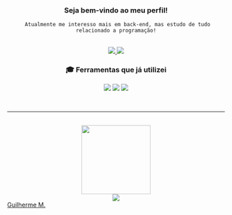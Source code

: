 <div align="center">
<h3 >
     Seja bem-vindo ao meu perfil!
</h3>
<code> Atualmente me interesso mais em back-end, mas estudo de tudo relacionado a programação!</code>

</div>
<br>
<p align="center">
 <a href="https://www.linkedin.com/in/guilherme-monfrinato-2b3b76280/" target="_blank">
  <img src="https://img.shields.io/badge/guilherme_monfrinato-0077B5?style=for-the-badge&logo=linkedin&logoColor=white&link=https://www.linkedin.com/in/guilherme-monfrinato-2b3b76280/" />
 </a>
 <a href="mailto:guilherme.monfrinato.santos@gmail.com" target="_blank">
  <img src="https://img.shields.io/badge/guilherme.contato@gmail.com-D14836?style=for-the-badge&logo=gmail&logoColor=white&link=mailto:guilherme.monfrinato.santos@gmail.com"/>
 </a>

</p>

 <div align="center">
<h3 >
     🎓 Ferramentas que já utilizei
</h3>
</div>
<p align="center">

 <a>
  <img src="https://img.shields.io/badge/Python-FF2D20?style=for-the-badge&logo=python&logoColor=white"/>
 </a>
  <a>
  <img src="https://img.shields.io/badge/javascript-adad09?style=for-the-badge&logo=javascript&logoColor=white"/>
 </a>
  <a>
  <img src="https://img.shields.io/badge/MySQL-005C84?style=for-the-badge&logo=mysql&logoColor=white"/>
 </a>
 </p>  

<br/>
<hr/>
<br/>
  
 <div align="center">
  <a href="https://github.com/guilhermemonfrinato">
  <img height="160em" src="https://github-readme-stats.vercel.app/api?username=guilhermemonfrinato&show_icons=true&theme=dracula&include_all_commits=true&count_private=true"/>
<br/>
<a href="https://github.com/guilhermemonfrinato" target="_blank">
  <img src="https://komarev.com/ghpvc/?username=guilhermemonfrinato&color=006bed" />
 </a>
</div>
       
<div class="badge-base LI-profile-badge" data-locale="pt_BR" data-size="medium" data-theme="dark" data-type="VERTICAL" data-vanity="guilherme-m-2b3b76280" data-version="v1"><a class="badge-base__link LI-simple-link" href="https://br.linkedin.com/in/guilherme-m-2b3b76280?trk=profile-badge">Guilherme M.</a></div>
              
